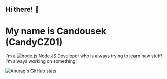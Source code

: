 ## Hi there! 👋

# My name is Candousek (CandyCZ01)
I'm a ![node.js](https://cdn.iconscout.com/icon/free/png-256/node-js-1-1174935.png) Node.JS Developer who is always trying to learn new stuff!
I'm always working on something!

[![Anurag's GitHub stats](https://github-readme-stats.vercel.app/api?username=candousek)](https://github.com/anuraghazra/github-readme-stats)
